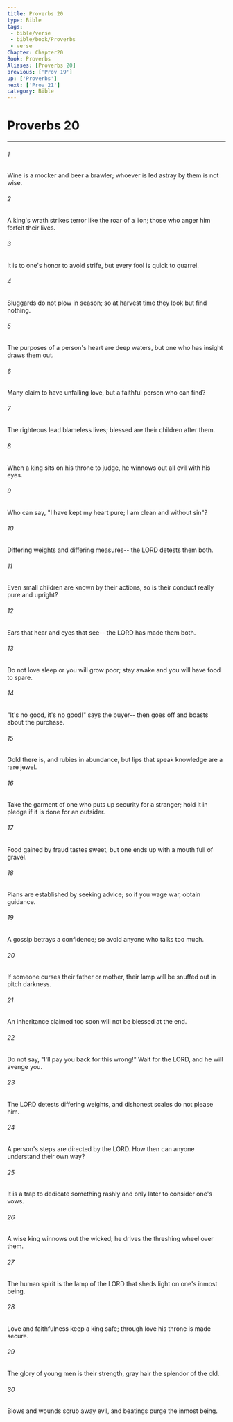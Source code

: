 ```yaml
---
title: Proverbs 20
type: Bible
tags:
 - bible/verse
 - bible/book/Proverbs
 - verse
Chapter: Chapter20
Book: Proverbs
Aliases: [Proverbs 20]
previous: ['Prov 19']
up: ['Proverbs']
next: ['Prov 21']
category: Bible
---
```

# Proverbs 20

***


###### 1 
Wine is a mocker and beer a brawler; whoever is led astray by them is not wise. 

###### 2 
A king's wrath strikes terror like the roar of a lion; those who anger him forfeit their lives. 

###### 3 
It is to one's honor to avoid strife, but every fool is quick to quarrel. 

###### 4 
Sluggards do not plow in season; so at harvest time they look but find nothing. 

###### 5 
The purposes of a person's heart are deep waters, but one who has insight draws them out. 

###### 6 
Many claim to have unfailing love, but a faithful person who can find? 

###### 7 
The righteous lead blameless lives; blessed are their children after them. 

###### 8 
When a king sits on his throne to judge, he winnows out all evil with his eyes. 

###### 9 
Who can say, "I have kept my heart pure; I am clean and without sin"? 

###### 10 
Differing weights and differing measures-- the LORD detests them both. 

###### 11 
Even small children are known by their actions, so is their conduct really pure and upright? 

###### 12 
Ears that hear and eyes that see-- the LORD has made them both. 

###### 13 
Do not love sleep or you will grow poor; stay awake and you will have food to spare. 

###### 14 
"It's no good, it's no good!" says the buyer-- then goes off and boasts about the purchase. 

###### 15 
Gold there is, and rubies in abundance, but lips that speak knowledge are a rare jewel. 

###### 16 
Take the garment of one who puts up security for a stranger; hold it in pledge if it is done for an outsider. 

###### 17 
Food gained by fraud tastes sweet, but one ends up with a mouth full of gravel. 

###### 18 
Plans are established by seeking advice; so if you wage war, obtain guidance. 

###### 19 
A gossip betrays a confidence; so avoid anyone who talks too much. 

###### 20 
If someone curses their father or mother, their lamp will be snuffed out in pitch darkness. 

###### 21 
An inheritance claimed too soon will not be blessed at the end. 

###### 22 
Do not say, "I'll pay you back for this wrong!" Wait for the LORD, and he will avenge you. 

###### 23 
The LORD detests differing weights, and dishonest scales do not please him. 

###### 24 
A person's steps are directed by the LORD. How then can anyone understand their own way? 

###### 25 
It is a trap to dedicate something rashly and only later to consider one's vows. 

###### 26 
A wise king winnows out the wicked; he drives the threshing wheel over them. 

###### 27 
The human spirit is the lamp of the LORD that sheds light on one's inmost being. 

###### 28 
Love and faithfulness keep a king safe; through love his throne is made secure. 

###### 29 
The glory of young men is their strength, gray hair the splendor of the old. 

###### 30 
Blows and wounds scrub away evil, and beatings purge the inmost being. 
